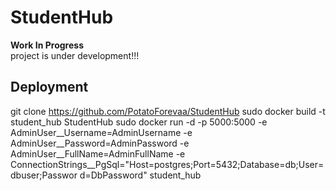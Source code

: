 # StudentHub
**Work In Progress**  
project is under development!!!

## Deployment
git clone https://github.com/PotatoForevaa/StudentHub
sudo docker build -t student_hub StudentHub
sudo docker run -d -p 5000:5000 -e AdminUser__Username=AdminUsername -e  AdminUser__Password=AdminPassword -e AdminUser__FullName=AdminFullName -e ConnectionStrings__PgSql="Host=postgres;Port=5432;Database=db;User=dbuser;Passwor
d=DbPassword" student_hub
